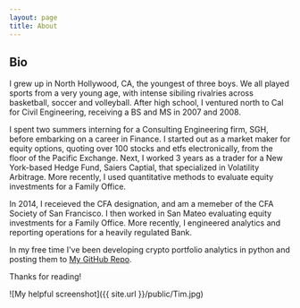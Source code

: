 ```yaml
---
layout: page
title: About
---
```

## Bio

I grew up in North Hollywood, CA, the youngest of three boys. We all played sports from a very young age, with intense sibiling rivalries across basketball, soccer and volleyball. After high school, I ventured north to Cal for Civil Engineering, receiving a BS and MS in 2007 and 2008. 

I spent two summers interning for a Consulting Engineering firm, SGH, before embarking on a career in Finance. I started out as a market maker for equity options, quoting over 100 stocks and etfs electronically, from the floor of the Pacific Exchange. Next, I worked 3 years as a trader for a New York-based Hedge Fund, Saiers Captial, that specialized in Volatility Arbitrage.  More recently, I used quantitative methods to evaluate equity investments for a Family Office.

In 2014, I receieved the CFA designation, and am a memeber of the CFA Society of San Francisco. I then worked in San Mateo evaluating equity investments for a Family Office. More recently, I engineered analytics and reporting operations for a heavily regulated Bank. 

In my free time I've been developing crypto portfolio analytics in python and posting them to <a href="https://github.com/TimRoller/Crypto-Portfolio-Analytics">My GitHub Repo</a>.

Thanks for reading!

![My helpful screenshot]({{ site.url }}/public/Tim.jpg)
